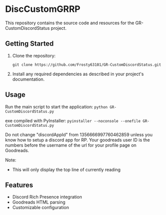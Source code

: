 # DiscCustomGRRP

This repository contains the source code and resources for the GR-CustomDiscordStatus project.

## Getting Started

1. Clone the repository:
    ```
    git clone https://github.com/Frosty63101/GR-CustomDiscordStatus.git
    ```
2. Install any required dependencies as described in your project's documentation.

## Usage

Run the main script to start the application:
    ```
    python GR-CustomDiscordStatus.py
    ```

exe compiled with PyInstaller:
    ```
    pyinstaller --noconsole --onefile GR-CustomDiscordStatus.py
    ```

Do not change "discordAppId" from 1356666997760462859 unless you know how to setup a discord app for RP. 
Your goodreads user ID is the numbers before the username of the url for your profile page on Goodreads.

Note:
- This will only display the top line of currently reading

## Features

- Discord Rich Presence integration
- Goodreads HTML parsing
- Customizable configuration
